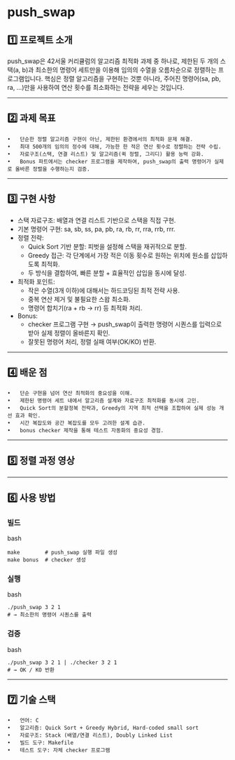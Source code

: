 # push_swap

## 1️⃣ 프로젝트 소개

push_swap은 42서울 커리큘럼의 알고리즘 최적화 과제 중 하나로, 제한된 두 개의 스택(a, b)과 최소한의 명령어 세트만을 이용해 임의의 수열을 오름차순으로 정렬하는 프로그램입니다.
핵심은 정렬 알고리즘을 구현하는 것뿐 아니라, 주어진 명령어(sa, pb, ra, …)만을 사용하여 연산 횟수를 최소화하는 전략을 세우는 것입니다.

---

## 2️⃣ 과제 목표
	•	단순한 정렬 알고리즘 구현이 아닌, 제한된 환경에서의 최적화 문제 해결.
	•	최대 500개의 임의의 정수에 대해, 가능한 한 적은 연산 횟수로 정렬하는 전략 수립.
	•	자료구조(스택, 연결 리스트) 및 알고리즘(퀵 정렬, 그리디) 활용 능력 강화.
	•	Bonus 파트에서는 checker 프로그램을 제작하여, push_swap의 출력 명령어가 실제로 올바른 정렬을 수행하는지 검증.

---

## 3️⃣ 구현 사항
* 스택 자료구조: 배열과 연결 리스트 기반으로 스택을 직접 구현.
* 기본 명령어 구현: sa, sb, ss, pa, pb, ra, rb, rr, rra, rrb, rrr.
* 정렬 전략:
  - Quick Sort 기반 분할: 피벗을 설정해 스택을 재귀적으로 분할.
  - Greedy 접근: 각 단계에서 가장 적은 이동 횟수로 원하는 위치에 원소를 삽입하도록 최적화.
  - 두 방식을 결합하여, 빠른 분할 + 효율적인 삽입을 동시에 달성.
* 최적화 포인트:
  - 작은 수열(3개 이하)에 대해서는 하드코딩된 최적 전략 사용.
  - 중복 연산 제거 및 불필요한 스왑 최소화.
  - 명령어 합치기(ra + rb → rr) 등 최적화 처리.
* Bonus:
  - checker 프로그램 구현 → push_swap이 출력한 명령어 시퀀스를 입력으로 받아 실제 정렬이 올바른지 확인.
  - 잘못된 명령어 처리, 정렬 실패 여부(OK/KO) 반환.

---

## 4️⃣ 배운 점
	•	단순 구현을 넘어 연산 최적화의 중요성을 이해.
	•	제한된 명령어 세트 내에서 알고리즘 설계와 자료구조 최적화를 동시에 고민.
	•	Quick Sort의 분할정복 전략과, Greedy의 지역 최적 선택을 조합하여 실제 성능 개선 효과 확인.
	•	시간 복잡도와 공간 복잡도를 모두 고려한 설계 습관.
	•	bonus checker 제작을 통해 테스트 자동화의 중요성 경험.

---

## 5️⃣ 정렬 과정 영상


---

## 6️⃣ 사용 방법

### 빌드

bash
```
make        # push_swap 실행 파일 생성
make bonus  # checker 생성
```

### 실행

bash
```
./push_swap 3 2 1
# → 최소한의 명령어 시퀀스를 출력
```

### 검증

bash
```
./push_swap 3 2 1 | ./checker 3 2 1
# → OK / KO 반환
```
---

## 7️⃣ 기술 스택
	•	언어: C
	•	알고리즘: Quick Sort + Greedy Hybrid, Hard-coded small sort
	•	자료구조: Stack (배열/연결 리스트), Doubly Linked List
	•	빌드 도구: Makefile
	•	테스트 도구: 자체 checker 프로그램
